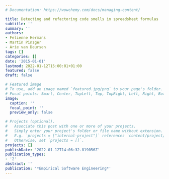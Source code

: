 ```yaml
---
# Documentation: https://wowchemy.com/docs/managing-content/

title: Detecting and refactoring code smells in spreadsheet formulas
subtitle: ''
summary: ''
authors:
- Felienne Hermans
- Martin Pinzger
- Arie van Deursen
tags: []
categories: []
date: '2015-01-01'
lastmod: 2022-01-12T15:00:01+01:00
featured: false
draft: false

# Featured image
# To use, add an image named `featured.jpg/png` to your page's folder.
# Focal points: Smart, Center, TopLeft, Top, TopRight, Left, Right, BottomLeft, Bottom, BottomRight.
image:
  caption: ''
  focal_point: ''
  preview_only: false

# Projects (optional).
#   Associate this post with one or more of your projects.
#   Simply enter your project's folder or file name without extension.
#   E.g. `projects = ["internal-project"]` references `content/project/deep-learning/index.md`.
#   Otherwise, set `projects = []`.
projects: []
publishDate: '2022-01-12T14:06:32.819056Z'
publication_types:
- '2'
abstract: ''
publication: '*Empirical Software Engineering*'
---
```

